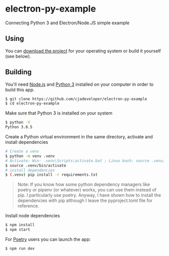 # electron-py-example

Connecting Python 3 and Electron/Node.JS simple example

## Using

You can [download the project](https://github.com/electron/electron-api-demos/releases) for your operating system or build it yourself (see below).

## Building

You'll need [Node.js](https://nodejs.org) and [Python 3](https://www.python.org/downloads/) installed on your computer in order to build this app.

```bash
$ git clone https://github.com/cjadeveloper/electron-py-example
$ cd electron-py-example
```

Make sure that Python 3 is installed on your system

```bash
$ python -V
Python 3.8.5
```

Create a Python virtual environment in the same directory, activate and install dependencies

```bash
# Create a venv
$ python -m venv .venv
# Activate: Win: .venv\Scripts\activate.bat ; Linux bash: source .venv/bin/activate
$ source .venv/bin/activate
# install dependencies
$ (.venv) pip install -r requirements.txt
```

> Note: If you know how some python dependency managers like poetry or pipenv (or whatever) works, you can use them instead of pip. I particularly use poetry. Anyway, I have shown how to install the dependencies with pip although I leave the pyproject.toml file for reference.


Install node dependencies

```bash
$ npm install
$ npm start
```

For [Poetry](https://python-poetry.org/) users you can launch the app:

```bash
$ npm run dev
```
